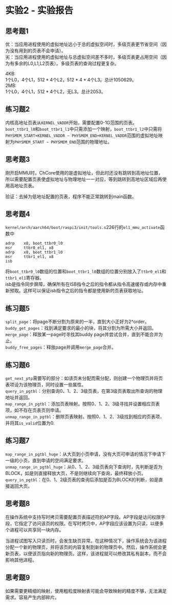 # 实验2 - 实验报告

## 思考题1

优：当应用进程使用的虚拟地址远小于总的虚拟空间时，多级页表更节省空间（因为没有用到的页表不会申请）。  
劣：当应用进程使用的虚拟地址与总虚拟空间差不多时，多级页表更占用空间（因为有多余的L0,L1,L2页表）。多级页表的查询过程更复杂。  

4KB:  
1个L0，4个L1，$512 * 4$个L2，$512 * 4 * 4$个L3。总计1050629。  
2MB:  
1个L0，4个L1，$512 * 4$个L2，无L3。总计2053。

## 练习题2

内核高地址页表从`KERNEL_VADDR`开始，需要配置0-1G范围的页表。  `boot_ttbr1_l0`和`boot_ttbr1_l1`中只需添加一个映射，`boot_ttbr1_l2`中只需将`PHYSMEM_START+KERNEL_VADDR ~ PHYSMEM_END+KERNEL_VADDR`范围的虚拟地址映射为`PHYSMEM_START ~ PHYSMEM_END`范围的物理地址。

## 思考题3

刚开启MMU时，ChCore使用的是虚拟地址，但此时还没有跳转到高地址位置，所以需要配置页表使虚拟地址与物理地址一一对应，等到跳转到高地址区域后再使用高地址页表。  

验证：去掉为低地址配置的页表，程序不能正常跳转到main函数。

## 思考题4
`kernel/arch/aarch64/boot/raspi3/init/tools.s`226行的`el1_mmu_activate`函数中
```
adrp    x8, boot_ttbr0_l0
msr     ttbr0_el1, x8
adrp    x8, boot_ttbr1_l0
msr     ttbr1_el1, x8
isb
```
将`boot_ttbr0_l0`数组的位置和`boot_ttbr1_l0`数组的位置分别放入了`ttbr0_el1`和`ttbr1_el1`寄存器。  
isb是指令同步屏障，确保所有在ISB指令之后的指令都从指令高速缓存或内存中重新预取。这样可以保证isb指令之后的指令都是使用新的页表获取地址。

## 练习题5

`split_page`：将page不断分割为原来的一半，直到大小正好为2^order。  
`buddy_get_pages`：找到满足要求的最小的块，将其分割为所需大小并返回。  
`merge_page`：释放某一page时寻找其buddy page并尝试合并，直到不能合并为止。  
`buddy_free_pages`：释放page并调用`merge_page`合并。

## 练习题6

`get_next_ptp`需要写的部分：如该页未分配而需分配，则创建一个物理页并将页表项设为该物理页，同时设置一些属性。  
`query_in_pgtbl`：分别查询0、1、2、3级页表，在第3级页表取出所查询的物理地址并返回。  
`map_range_in_pgtbl`：添加页表映射。按照0、1、2、3级寻找并设置相应页表项，如不存在页表页则申请。  
`unmap_range_in_pgtbl`：删除页表映射。按照0、1、2、3级找到相应的页表项，并将其`is_valid`位置为0.  

## 练习题7

`map_range_in_pgtbl_huge`：从大页到小页申请，没有大页可申请的情况下申请下一级的小页，直到申请的空间满足要求。  
`unmap_range_in_pgtbl_huge`：从0、1、2、3级页表向下查询时，先判断是否为BLOCK，如是则直接释放大页，不是则继续向下查询，最终释放小页。  
`query_in_pgtbl`：在0、1、2级页表的查询后添加是否为BLOCK的判断，如是直接返回大页。

## 思考题8

在操作系统中支持写时拷贝需要配置页表描述符的AP字段。AP字段是访问权限字段，它指定了访问该页的权限。在写时拷贝中，AP字段应该设置为只读，以便多个进程可以共享同一块内存。  

当进程试图写入只读页时，会发生缺页异常。在这种情况下，操作系统会为该进程分配一个新的物理页，并将该页的内容复制到新的物理页中。然后，操作系统会更新页表，以便该页指向新的物理页。这样，该进程就可以修改其私有副本，而不会影响其他进程。

## 思考题9

如果需要更精细的映射，使用粗粒度映射表可能会导致映射的精度不够，无法满足需求。容易产生内部碎片。